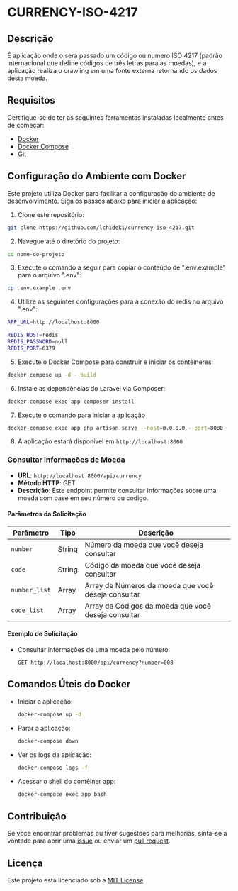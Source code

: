 # CURRENCY-ISO-4217

## Descrição

É aplicação onde o será passado um código ou numero ISO 4217 (padrão internacional que define códigos de três letras para as moedas), e a aplicação realiza o crawling em uma fonte externa retornando os dados desta moeda.

## Requisitos

Certifique-se de ter as seguintes ferramentas instaladas localmente antes de começar:
- [Docker](https://www.docker.com/get-started)
- [Docker Compose](https://docs.docker.com/compose/install/)
- [Git](https://docs.docker.com/compose/install/)
## Configuração do Ambiente com Docker

Este projeto utiliza Docker para facilitar a configuração do ambiente de desenvolvimento. Siga os passos abaixo para iniciar a aplicação:

1. Clone este repositório:

```bash
git clone https://github.com/lchideki/currency-iso-4217.git
```

2. Navegue até o diretório do projeto:

```bash
cd nome-do-projeto
```

3. Execute o comando a seguir para copiar o conteúdo de ".env.example" para  o arquivo ".env":

```bash
cp .env.example .env
```

4. Utilize as seguintes configurações para a conexão do redis no arquivo ".env":

```bash
APP_URL=http://localhost:8000

REDIS_HOST=redis
REDIS_PASSWORD=null
REDIS_PORT=6379
```
    
5. Execute o Docker Compose para construir e iniciar os contêineres:

```bash
docker-compose up -d --build
```

6. Instale as dependências do Laravel via Composer:

```bash
docker-compose exec app composer install
```

7. Execute o comando para iniciar a aplicação

```bash
docker-compose exec app php artisan serve --host=0.0.0.0 --port=8000
```

8. A aplicação estará disponível em `http://localhost:8000`

### Consultar Informações de Moeda

- **URL**: `http://localhost:8000/api/currency`
- **Método HTTP**: GET
- **Descrição**: Este endpoint permite consultar informações sobre uma moeda com base em seu número ou código.

#### Parâmetros da Solicitação

| Parâmetro        | Tipo     | Descrição                                            |
|------------------|----------|------------------------------------------------------|
| `number`         | String   | Número da moeda que você deseja consultar            |
| `code`           | String   | Código da moeda que você deseja consultar            |
| `number_list`    | Array   | Array de Números da moeda que você deseja consultar  |
| `code_list`      | Array   | Array de Códigos da moeda que você deseja consultar  |
#### Exemplo de Solicitação

- Consultar informações de uma moeda pelo número:

  ```http
  GET http://localhost:8000/api/currency?number=008
  
## Comandos Úteis do Docker

- Iniciar a aplicação:

    ```bash
    docker-compose up -d
    ```

- Parar a aplicação:

    ```bash
    docker-compose down
    ```

- Ver os logs da aplicação:

    ```bash
    docker-compose logs -f
    ```

- Acessar o shell do contêiner app:

    ```bash
    docker-compose exec app bash
    ```


## Contribuição

Se você encontrar problemas ou tiver sugestões para melhorias, sinta-se à vontade para abrir uma [issue](https://github.com/lchideki/currency-iso-4217/issues) ou enviar um [pull request](https://github.com/seu-usuario/nome-do-projeto/pulls).

## Licença

Este projeto está licenciado sob a [MIT License](LICENSE).
